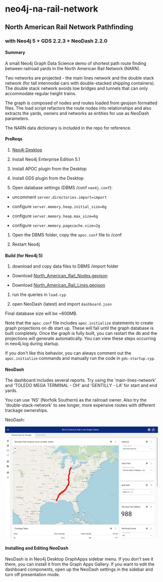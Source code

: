# neo4j-na-rail-network
## North American Rail Network Pathfinding
### with Neo4j 5 + GDS 2.2.3 + NeoDash 2.2.0

#### Summary

A small Neo4j Graph Data Science demo of shortest path route finding between railroad yards in the North American Rail Network (NARN).

Two networks are projected - the main lines network and the double stack network (for tall intermodal cars with double-stacked shipping containers). The double stack network avoids low bridges and tunnels that can only accommodate regular height trains.

The graph is composed of nodes and routes loaded from geojson formatted files. The load script refactors the route nodes into relationships and also extracts the yards, owners and networks as entities for use as NeoDash parameters.

The NARN data dictionary is included in the repo for reference.

#### PreReqs

1. [Neo4j Desktop](https://neo4j.com/download)

1. Install Neo4j Enterprise Edition 5.1

1. Install APOC plugin from the Desktop

1. Install GDS plugin from the Desktop

1. Open database settings (DBMS /conf `neo4j.conf`):

  * uncomment `server.directories.import=import`

  * configure `server.memory.heap.initial_size=6g`

  * configure `server.memory.heap.max_size=6g`

  * configure `server.memory.pagecache.size=2g`

1. Open the DBMS folder, copy the `apoc.conf` file to /conf

1. Restart Neo4j

#### Build (for Neo4j 5)

1. download and copy data files to DBMS /import folder

  * Download [North_American_Rail_Nodes.geojson](https://hub.arcgis.com/datasets/usdot::north-american-rail-network-nodes/explore)

  * Download [North_American_Rail_Lines.geojson](https://hub.arcgis.com/datasets/usdot::north-american-rail-network-lines/explore)


1. run the queries in `load.cyp`

1. open NeoDash (latest) and import `dashboard.json`

Final database size will be ~600MB.

Note that the `apoc.conf` file includes `apoc.initialize` statements to create graph projections on db start up.  These will fail until the graph database is built completely.  Once the graph is fully built, you can restart the db and the projections will generate automatically.  You can view these steps occurring in neo4j.log during startup.

If you don't like this behavior, you can always comment out the `apoc.initialize` commands and manually run the code in `gds-startup.cyp`.

#### NeoDash

The dashboard includes several reports.  Try using the 'main-lines-network' and 'TOLEDO MEGA TERMINAL - OH' and 'GENTILLY - LA' for start and end yards.

You can use 'NS' (Norfolk Southern) as the railroad owner. Also try the 'double-stack-network' to see longer, more expensive routes with different trackage ownerships.

NeoDash:

![NeoDash](narn-image.png)

#### Installing and Editing NeoDash
NeoDash is in Neo4j Desktop GraphApps sidebar menu.
If you don't see it there, you can install it from the Graph Apps Gallery.
If you want to edit the dashboard components, open up the NeoDash settings in the sidebar and turn off presentation mode.
